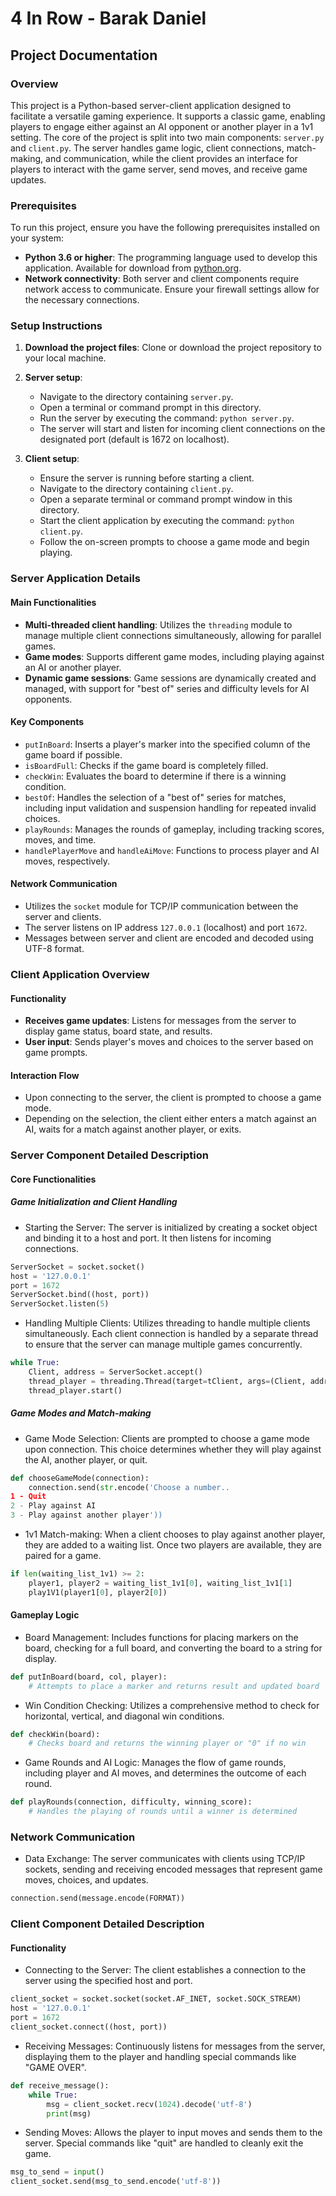 
# 4 In Row - Barak Daniel

## Project Documentation

### Overview

This project is a Python-based server-client application designed to facilitate a versatile gaming experience. It supports a classic game, enabling players to engage either against an AI opponent or another player in a 1v1 setting. The core of the project is split into two main components: `server.py` and `client.py`. The server handles game logic, client connections, match-making, and communication, while the client provides an interface for players to interact with the game server, send moves, and receive game updates.

### Prerequisites

To run this project, ensure you have the following prerequisites installed on your system:

- **Python 3.6 or higher**: The programming language used to develop this application. Available for download from [python.org](https://www.python.org/downloads/).
- **Network connectivity**: Both server and client components require network access to communicate. Ensure your firewall settings allow for the necessary connections.

### Setup Instructions

1. **Download the project files**: Clone or download the project repository to your local machine.

2. **Server setup**:
    - Navigate to the directory containing `server.py`.
    - Open a terminal or command prompt in this directory.
    - Run the server by executing the command: `python server.py`.
    - The server will start and listen for incoming client connections on the designated port (default is 1672 on localhost).

3. **Client setup**:
    - Ensure the server is running before starting a client.
    - Navigate to the directory containing `client.py`.
    - Open a separate terminal or command prompt window in this directory.
    - Start the client application by executing the command: `python client.py`.
    - Follow the on-screen prompts to choose a game mode and begin playing.

### Server Application Details

#### Main Functionalities

- **Multi-threaded client handling**: Utilizes the `threading` module to manage multiple client connections simultaneously, allowing for parallel games.
- **Game modes**: Supports different game modes, including playing against an AI or another player.
- **Dynamic game sessions**: Game sessions are dynamically created and managed, with support for "best of" series and difficulty levels for AI opponents.

#### Key Components

- `putInBoard`: Inserts a player's marker into the specified column of the game board if possible.
- `isBoardFull`: Checks if the game board is completely filled.
- `checkWin`: Evaluates the board to determine if there is a winning condition.
- `bestOf`: Handles the selection of a "best of" series for matches, including input validation and suspension handling for repeated invalid choices.
- `playRounds`: Manages the rounds of gameplay, including tracking scores, moves, and time.
- `handlePlayerMove` and `handleAiMove`: Functions to process player and AI moves, respectively.

#### Network Communication

- Utilizes the `socket` module for TCP/IP communication between the server and clients.
- The server listens on IP address `127.0.0.1` (localhost) and port `1672`.
- Messages between server and client are encoded and decoded using UTF-8 format.

### Client Application Overview

#### Functionality

- **Receives game updates**: Listens for messages from the server to display game status, board state, and results.
- **User input**: Sends player's moves and choices to the server based on game prompts.

#### Interaction Flow

- Upon connecting to the server, the client is prompted to choose a game mode.
- Depending on the selection, the client either enters a match against an AI, waits for a match against another player, or exits.

### Server Component Detailed Description

#### Core Functionalities

##### Game Initialization and Client Handling

- Starting the Server: The server is initialized by creating a socket object and binding it to a host and port. It then listens for incoming connections.

```python
ServerSocket = socket.socket()
host = '127.0.0.1'
port = 1672
ServerSocket.bind((host, port))
ServerSocket.listen(5)
```

- Handling Multiple Clients: Utilizes threading to handle multiple clients simultaneously. Each client connection is handled by a separate thread to ensure that the server can manage multiple games concurrently.

```python
while True:
    Client, address = ServerSocket.accept()
    thread_player = threading.Thread(target=tClient, args=(Client, address))
    thread_player.start()
```

##### Game Modes and Match-making

- Game Mode Selection: Clients are prompted to choose a game mode upon connection. This choice determines whether they will play against the AI, another player, or quit.

```python
def chooseGameMode(connection):
    connection.send(str.encode('Choose a number..
1 - Quit
2 - Play against AI
3 - Play against another player'))
```

- 1v1 Match-making: When a client chooses to play against another player, they are added to a waiting list. Once two players are available, they are paired for a game.

```python
if len(waiting_list_1v1) >= 2:
    player1, player2 = waiting_list_1v1[0], waiting_list_1v1[1]
    play1V1(player1[0], player2[0])
```

#### Gameplay Logic

- Board Management: Includes functions for placing markers on the board, checking for a full board, and converting the board to a string for display.

```python
def putInBoard(board, col, player):
    # Attempts to place a marker and returns result and updated board
```

- Win Condition Checking: Utilizes a comprehensive method to check for horizontal, vertical, and diagonal win conditions.

```python
def checkWin(board):
    # Checks board and returns the winning player or "0" if no win
```

- Game Rounds and AI Logic: Manages the flow of game rounds, including player and AI moves, and determines the outcome of each round.

```python
def playRounds(connection, difficulty, winning_score):
    # Handles the playing of rounds until a winner is determined
```

### Network Communication

- Data Exchange: The server communicates with clients using TCP/IP sockets, sending and receiving encoded messages that represent game moves, choices, and updates.

```python
connection.send(message.encode(FORMAT))
```

### Client Component Detailed Description

#### Functionality

- Connecting to the Server: The client establishes a connection to the server using the specified host and port.

```python
client_socket = socket.socket(socket.AF_INET, socket.SOCK_STREAM)
host = '127.0.0.1'
port = 1672
client_socket.connect((host, port))
```

- Receiving Messages: Continuously listens for messages from the server, displaying them to the player and handling special commands like "GAME OVER".

```python
def receive_message():
    while True:
        msg = client_socket.recv(1024).decode('utf-8')
        print(msg)
```

- Sending Moves: Allows the player to input moves and sends them to the server. Special commands like "quit" are handled to cleanly exit the game.

```python
msg_to_send = input()
client_socket.send(msg_to_send.encode('utf-8'))
```
